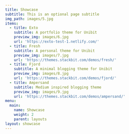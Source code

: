 ```yaml
---
title: Showcase
subtitle: This is an optional page subtitle
img_path: images/5.jpg
items:
  - title: Exto
    subtitle: A portfolio theme for Unibit
    preview_img: images/6.jpg
    url: 'https://exto-test-1.netlify.com/'
  - title: Fresh
    subtitle: A personal theme for Unibit
    preview_img: images/7.jpg
    url: 'https://themes.stackbit.com/demos/fresh/'
  - title: Fjord
    subtitle: A minimal blogging theme for Unibit
    preview_img: images/8.jpg
    url: 'https://themes.stackbit.com/demos/fjord/'
  - title: Ampersand
    subtitle: Medium inspired blogging theme
    preview_img: images/9.jpg
    url: 'https://themes.stackbit.com/demos/ampersand/'
menu:
  main:
    name: Showcase
    weight: 2
    parent: layouts
layout: showcase
---
```

